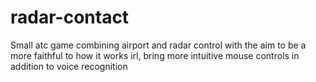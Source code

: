 # radar-contact
Small atc game combining airport and radar control with the aim to be a more faithful to how it works irl, bring more intuitive mouse controls in addition to voice recognition
